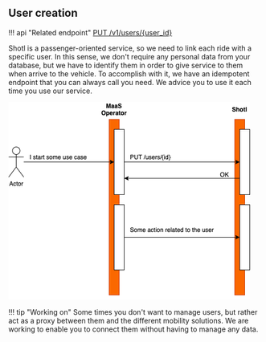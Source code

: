 ## User creation

!!! api "Related endpoint"
    [PUT /v1/users/{user_id}](https://app.swaggerhub.com/apis-docs/Shotl-transportation/maas/1.0.0-draft#/User/putUser)

Shotl is a passenger-oriented service, so we need to link each ride with a specific user. In this sense,
we don't require any personal data from your database, but we have to identify them in order to give service to
them when arrive to the vehicle. To accomplish with it, we have an idempotent endpoint that you can always call
you need. We advice you to use it each time you use our service.

![](../assets/images/user-registration.png)

!!! tip "Working on"
    Some times you don't want to manage users, but rather act as a proxy between them and the different
    mobility solutions. We are working to enable you to connect them without having to manage any data.
